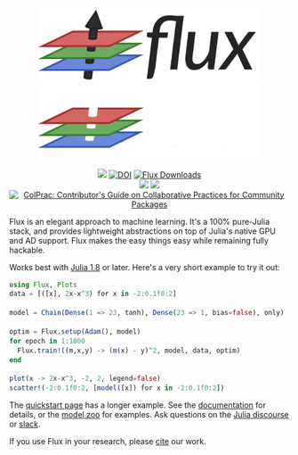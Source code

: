 <p align="center">
    <img width="400px" src="https://raw.githubusercontent.com/FluxML/Flux.jl/master/docs/src/assets/logo.png#gh-light-mode-only"/>
    <img width="400px" src="https://raw.githubusercontent.com/FluxML/Flux.jl/master/docs/src/assets/logo-dark.png#gh-dark-mode-only"/>
</p>

<div align="center">

[![](https://img.shields.io/badge/Documentation-stable-blue.svg)](https://fluxml.github.io/Flux.jl/stable/) [![DOI](https://joss.theoj.org/papers/10.21105/joss.00602/status.svg)](https://doi.org/10.21105/joss.00602) [![Flux Downloads](https://shields.io/endpoint?url=https://pkgs.genieframework.com/api/v1/badge/Flux)](https://pkgs.genieframework.com?packages=Flux)
<br/>
[![][action-img]][action-url] [![][codecov-img]][codecov-url] [![ColPrac: Contributor's Guide on Collaborative Practices for Community Packages](https://img.shields.io/badge/ColPrac-Contributor's%20Guide-blueviolet)](https://github.com/SciML/ColPrac)

</div>

[action-img]: https://github.com/FluxML/Flux.jl/workflows/CI/badge.svg
[action-url]: https://github.com/FluxML/Flux.jl/actions
[codecov-img]: https://codecov.io/gh/FluxML/Flux.jl/branch/master/graph/badge.svg
[codecov-url]: https://codecov.io/gh/FluxML/Flux.jl

Flux is an elegant approach to machine learning. It's a 100% pure-Julia stack, and provides lightweight abstractions on top of Julia's native GPU and AD support. Flux makes the easy things easy while remaining fully hackable.

Works best with [Julia 1.8](https://julialang.org/downloads/) or later. Here's a very short example to try it out:
```julia
using Flux, Plots
data = [([x], 2x-x^3) for x in -2:0.1f0:2]

model = Chain(Dense(1 => 23, tanh), Dense(23 => 1, bias=false), only)

optim = Flux.setup(Adam(), model)
for epoch in 1:1000
  Flux.train!((m,x,y) -> (m(x) - y)^2, model, data, optim)
end

plot(x -> 2x-x^3, -2, 2, legend=false)
scatter!(-2:0.1f0:2, [model([x]) for x in -2:0.1f0:2])
```

The [quickstart page](https://fluxml.ai/Flux.jl/stable/models/quickstart/) has a longer example. See the [documentation](https://fluxml.github.io/Flux.jl/) for details, or the [model zoo](https://github.com/FluxML/model-zoo/) for examples. Ask questions on the [Julia discourse](https://discourse.julialang.org/) or [slack](https://discourse.julialang.org/t/announcing-a-julia-slack/4866).

If you use Flux in your research, please [cite](CITATION.bib) our work.
